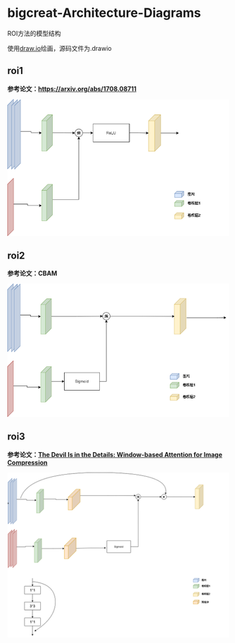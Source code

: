 ﻿# bigcreat-Architecture-Diagrams

ROI方法的模型结构

使用[draw.io](https://app.diagrams.net)绘画，源码文件为.drawio

## roi1

**参考论文：https://arxiv.org/abs/1708.08711**

![](roi1.png)

## roi2

**参考论文：CBAM**

![](roi2.png)

## roi3

**参考论文：[The Devil Is in the Details: Window-based Attention for Image Compression](https://arxiv.org/abs/2203.08450)**


![](roi3.png)

